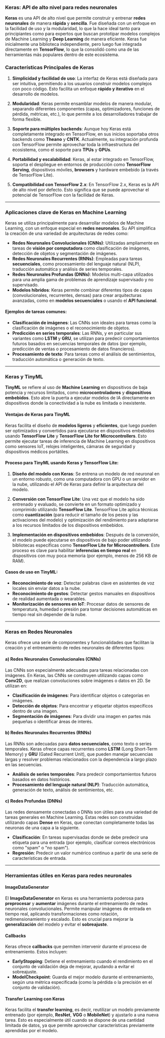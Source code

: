 


### **Keras: API de alto nivel para redes neuronales**

**Keras** es una API de alto nivel que permite construir y entrenar **redes neuronales** de manera **rápida** y **sencilla**. Fue diseñada con un enfoque en la facilidad de uso y la modularidad, lo que la hace ideal tanto para principiantes como para expertos que buscan prototipar modelos complejos de Machine Learning y **Deep Learning** de manera eficiente. Keras fue inicialmente una biblioteca independiente, pero luego fue integrada directamente en **TensorFlow**, lo que la consolidó como una de las herramientas más populares dentro de este ecosistema.

### **Características Principales de Keras**

1. **Simplicidad y facilidad de uso**: La interfaz de Keras está diseñada para ser intuitiva, permitiendo a los usuarios construir modelos complejos con poco código. Esto facilita un enfoque **rápido y iterativo** en el desarrollo de modelos.

2. **Modularidad**: Keras permite ensamblar modelos de manera modular, separando diferentes componentes (capas, optimizadores, funciones de pérdida, métricas, etc.), lo que permite a los desarrolladores trabajar de forma flexible.

3. **Soporte para múltiples backends**: Aunque hoy Keras está completamente integrado en TensorFlow, en sus inicios soportaba otros backends como **Theano** y **CNTK**. Actualmente, su integración profunda con TensorFlow permite aprovechar toda la infraestructura del ecosistema, como el soporte para **TPUs** y **GPUs**.

4. **Portabilidad y escalabilidad**: Keras, al estar integrado en TensorFlow, soporta el despliegue en entornos de producción como **TensorFlow Serving**, dispositivos móviles, **browsers** y hardware embebido (a través de TensorFlow Lite).

5. **Compatibilidad con TensorFlow 2.x**: En TensorFlow 2.x, Keras es la API de alto nivel por defecto. Esto significa que se puede aprovechar el potencial de TensorFlow con la facilidad de Keras.

---

### **Aplicaciones clave de Keras en Machine Learning**

Keras se utiliza principalmente para desarrollar modelos de Machine Learning, con un enfoque especial en **redes neuronales**. Su API simplifica la creación de una variedad de arquitecturas de redes como:

- **Redes Neuronales Convolucionales (CNNs)**: Utilizadas ampliamente en tareas de **visión por computadora** como clasificación de imágenes, detección de objetos y segmentación de imágenes.
- **Redes Neuronales Recurrentes (RNNs)**: Empleadas para tareas **secuenciales**, como procesamiento del lenguaje natural (NLP), traducción automática y análisis de series temporales.
- **Redes Neuronales Profundas (DNNs)**: Modelos multi-capa utilizados para una amplia gama de problemas de aprendizaje supervisado y no supervisado.
- **Modelos híbridos**: Keras permite combinar diferentes tipos de capas (convolucionales, recurrentes, densas) para crear arquitecturas avanzadas, como en **modelos secuenciales** o usando el **API funcional**.

#### Ejemplos de tareas comunes:
- **Clasificación de imágenes**: Las CNNs son ideales para tareas como la clasificación de imágenes o el reconocimiento de objetos.
- **Predicción en series temporales**: Las RNNs, y en particular sus variantes como **LSTM** y **GRU**, se utilizan para predecir comportamientos futuros basados en secuencias temporales de datos (por ejemplo, predicción de ventas o procesamiento de datos financieros).
- **Procesamiento de texto**: Para tareas como el análisis de sentimientos, traducción automática o generación de texto.

---

### **Keras y TinyML**

**TinyML** se refiere al uso de **Machine Learning** en dispositivos de baja potencia y recursos limitados, como **microcontroladores** y **dispositivos embebidos**. Esto abre la puerta a ejecutar modelos de IA directamente en dispositivos donde la conectividad a la nube es limitada o inexistente.

#### **Ventajas de Keras para TinyML**
Keras facilita el diseño de **modelos ligeros** y **eficientes**, que luego pueden ser optimizados y convertidos para ejecutarse en dispositivos embebidos usando **TensorFlow Lite** y **TensorFlow Lite for Microcontrollers**. Esto permite ejecutar tareas de inferencia de Machine Learning en dispositivos como sensores IoT, relojes inteligentes, cámaras de seguridad y dispositivos médicos portátiles.

#### **Proceso para TinyML usando Keras y TensorFlow Lite:**
1. **Diseño del modelo con Keras**: Se entrena un modelo de red neuronal en un entorno robusto, como una computadora con GPU o un servidor en la nube, utilizando el API de Keras para definir la arquitectura del modelo.
   
2. **Conversión con TensorFlow Lite**: Una vez que el modelo ha sido entrenado y evaluado, se convierte en un formato optimizado y comprimido utilizando **TensorFlow Lite**. TensorFlow Lite aplica técnicas como **cuantización** (para reducir el tamaño de los pesos y las activaciones del modelo) y optimización del rendimiento para adaptarse a los recursos limitados de los dispositivos embebidos.

3. **Implementación en dispositivos embebidos**: Después de la conversión, el modelo puede ejecutarse en dispositivos de bajo poder utilizando bibliotecas específicas como **TensorFlow Lite for Microcontrollers**. Este proceso es clave para habilitar **inferencias en tiempo real** en dispositivos con muy poca memoria (por ejemplo, menos de 256 KB de RAM).

#### **Casos de uso en TinyML:**
- **Reconocimiento de voz**: Detectar palabras clave en asistentes de voz locales sin enviar datos a la nube.
- **Reconocimiento de gestos**: Detectar gestos manuales en dispositivos de realidad aumentada o wearables.
- **Monitorización de sensores en IoT**: Procesar datos de sensores de temperatura, humedad o presión para tomar decisiones automáticas en tiempo real sin depender de la nube.

---

### **Keras en Redes Neuronales**

Keras ofrece una serie de componentes y funcionalidades que facilitan la creación y el entrenamiento de redes neuronales de diferentes tipos:

#### a) **Redes Neuronales Convolucionales (CNNs)**
Las CNNs son especialmente adecuadas para tareas relacionadas con imágenes. En Keras, las CNNs se construyen utilizando capas como **Conv2D**, que realizan convoluciones sobre imágenes o datos en 2D. Se utilizan en:

- **Clasificación de imágenes**: Para identificar objetos o categorías en imágenes.
- **Detección de objetos**: Para encontrar y etiquetar objetos específicos dentro de una imagen.
- **Segmentación de imágenes**: Para dividir una imagen en partes más pequeñas o identificar áreas de interés.

#### b) **Redes Neuronales Recurrentes (RNNs)**
Las RNNs son adecuadas para **datos secuenciales**, como texto o series temporales. Keras ofrece capas recurrentes como **LSTM** (Long Short-Term Memory) y **GRU** (Gated Recurrent Unit), que pueden manejar secuencias largas y resolver problemas relacionados con la dependencia a largo plazo en las secuencias.

- **Análisis de series temporales**: Para predecir comportamientos futuros basados en datos históricos.
- **Procesamiento del lenguaje natural (NLP)**: Traducción automática, generación de texto, análisis de sentimientos, etc.

#### c) **Redes Profundas (DNNs)**
Las redes densamente conectadas o DNNs son útiles para una variedad de tareas generales en Machine Learning. Estas redes son construidas utilizando capas **Dense** en Keras, que conectan completamente todas las neuronas de una capa a la siguiente.

- **Clasificación**: En tareas supervisadas donde se debe predecir una etiqueta para una entrada (por ejemplo, clasificar correos electrónicos como "spam" o "no spam").
- **Regresión**: Predecir un valor numérico continuo a partir de una serie de características de entrada.

---

### **Herramientas útiles en Keras para redes neuronales**

#### **ImageDataGenerator**
El **ImageDataGenerator** en Keras es una herramienta poderosa para **preprocesar** y **aumentar** imágenes durante el entrenamiento de redes neuronales convolucionales. Permite manipular imágenes de entrada en tiempo real, aplicando transformaciones como rotación, redimensionamiento y escalado. Esto es crucial para mejorar la **generalización** del modelo y evitar el **sobreajuste**.

#### **Callbacks**
Keras ofrece **callbacks** que permiten intervenir durante el proceso de entrenamiento. Estos incluyen:

- **EarlyStopping**: Detiene el entrenamiento cuando el rendimiento en el conjunto de validación deja de mejorar, ayudando a evitar el sobreajuste.
- **ModelCheckpoint**: Guarda el mejor modelo durante el entrenamiento, según una métrica especificada (como la pérdida o la precisión en el conjunto de validación).

#### **Transfer Learning con Keras**
Keras facilita el **transfer learning**, es decir, reutilizar un modelo previamente entrenado (por ejemplo, **ResNet**, **VGG** o **MobileNet**) y ajustarlo a una nueva tarea. Esto es especialmente útil cuando se dispone de una cantidad limitada de datos, ya que permite aprovechar características previamente aprendidas por el modelo.

